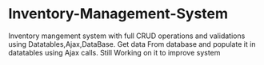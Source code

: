 # Inventory-Management-System
Inventory mangement system with full CRUD operations and validations using Datatables,Ajax,DataBase. Get data From database and populate it in datatables using Ajax calls. Still Working on it to improve system

